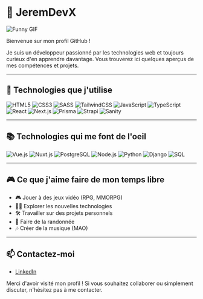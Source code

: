 # 👋 JeremDevX
![Funny GIF](https://media0.giphy.com/media/v1.Y2lkPTc5MGI3NjExYmk2eG05bWMzeDlnazBxbXNlbmc0dXVncmJ0YzY3NzJtdWRkNmRrOCZlcD12MV9pbnRlcm5hbF9naWZfYnlfaWQmY3Q9Zw/xTiIzJSKB4l7xTouE8/giphy.webp)

Bienvenue sur mon profil GitHub !

Je suis un développeur passionné par les technologies web et toujours curieux d'en apprendre davantage. Vous trouverez ici quelques aperçus de mes compétences et projets.

---

## 🚀 Technologies que j'utilise

![HTML5](https://img.shields.io/badge/HTML5-E34F26?style=flat&logo=html5&logoColor=white)
![CSS3](https://img.shields.io/badge/CSS3-1572B6?style=flat&logo=css3&logoColor=white)
![SASS](https://img.shields.io/badge/SASS-CC6699?style=flat&logo=sass&logoColor=white)
![TailwindCSS](https://img.shields.io/badge/TailwindCSS-38B2AC?style=flat&logo=tailwind-css&logoColor=white)
![JavaScript](https://img.shields.io/badge/JavaScript-F7DF1E?style=flat&logo=javascript&logoColor=black)
![TypeScript](https://img.shields.io/badge/TypeScript-007ACC?style=flat&logo=typescript&logoColor=white)
![React](https://img.shields.io/badge/React-61DAFB?style=flat&logo=react&logoColor=black)
![Next.js](https://img.shields.io/badge/Next.js-000000?style=flat&logo=nextdotjs&logoColor=white)
![Prisma](https://img.shields.io/badge/Prisma-2D3748?style=flat&logo=prisma&logoColor=white)
![Strapi](https://img.shields.io/badge/Strapi-2D3748?style=flat&logo=strapi&logoColor=white)
![Sanity](https://img.shields.io/badge/Sanity-F03E2F?style=flat&logo=sanity&logoColor=white)

---

## 📚 Technologies qui me font de l'oeil

![Vue.js](https://img.shields.io/badge/Vue.js-4FC08D?style=flat&logo=vue.js&logoColor=white)
![Nuxt.js](https://img.shields.io/badge/Nuxt.js-00C58E?style=flat&logo=nuxtdotjs&logoColor=white)
![PostgreSQL](https://img.shields.io/badge/PostgreSQL-336791?style=flat&logo=postgresql&logoColor=white)
![Node.js](https://img.shields.io/badge/Node.js-339933?style=flat&logo=nodedotjs&logoColor=white)
![Python](https://img.shields.io/badge/Python-3776AB?style=flat&logo=python&logoColor=white)
![Django](https://img.shields.io/badge/Django-092E20?style=flat&logo=django&logoColor=white)
![SQL](https://img.shields.io/badge/SQL-4479A1?style=flat&logo=sqlite&logoColor=white)

---

## 🎮 Ce que j'aime faire de mon temps libre

- 🎮 Jouer à des jeux vidéo (RPG, MMORPG)
- 🧑‍💻 Explorer les nouvelles technologies
- 🛠️ Travailler sur des projets personnels
- 🥾 Faire de la randonnée
- 🎶 Créer de la musique (MAO)

---

## 📫 Contactez-moi

- [LinkedIn](https://www.linkedin.com/in/jeremie-lavergnat/)

Merci d'avoir visité mon profil ! Si vous souhaitez collaborer ou simplement discuter, n'hésitez pas à me contacter.

<!--
**JeremDevX/JeremDevX** is a ✨ _special_ ✨ repository because its `README.md` (this file) appears on your GitHub profile.

Here are some ideas to get you started:

- 🔭 I’m currently working on ...
- 🌱 I’m currently learning ...
- 👯 I’m looking to collaborate on ...
- 🤔 I’m looking for help with ...
- 💬 Ask me about ...
- 📫 How to reach me: ...
- 😄 Pronouns: ...
- ⚡ Fun fact: ...
-->
